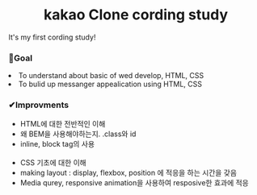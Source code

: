 <h1 align="center">kakao Clone cording study</h1>

It's my first cording study!

<h3>🧭Goal</h3>

<li>To understand about basic of wed develop, HTML, CSS </li>
<li>To bulid up messanger appealication using HTML, CSS </li>

<h3>✔Improvments</h3>
<ul>
 <li>HTML에 대한 전반적인 이해</li>
 <li>왜 BEM을 사용해야하는지. .class와 id</li>
 <li>inline, block tag의 사용</li>
 <br>

 <li>CSS 기초에 대한 이해</li>
 <li>making layout : display, flexbox, position 에 적응을 하는 시간을 갖음</li>
 <li>Media qurey, responsive animation을 사용하여 resposive한 효과에 적응</li>
 
 </ul>
